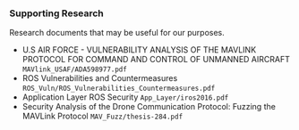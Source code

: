 ### Supporting Research
Research documents that may be useful for our purposes.


* U.S AIR FORCE - VULNERABILITY ANALYSIS OF THE MAVLINK PROTOCOL FOR COMMAND AND CONTROL OF UNMANNED AIRCRAFT `MAVlink_USAF/ADA598977.pdf`
* ROS Vulnerabilities and Countermeasures `ROS_Vuln/ROS_Vulnerabilities_Countermeasures.pdf`
* Application Layer ROS Security `App_Layer/iros2016.pdf`
* Security Analysis of the Drone Communication Protocol: Fuzzing the MAVLink Protocol `MAV_Fuzz/thesis-284.pdf`

